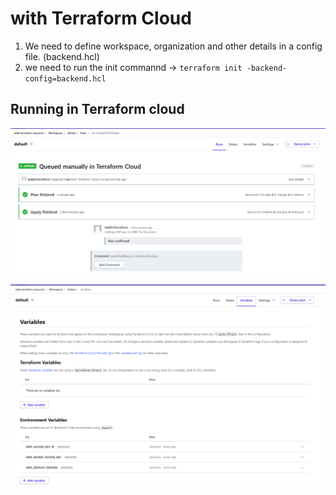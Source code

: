 # with Terraform Cloud

1. We need to define workspace, organization and other details in a config file. (backend.hcl)
2. we need to run the init commannd -> `terraform init -backend-config=backend.hcl`

## Running in Terraform cloud

![Running in Terraform Cloud](./9.Terraform_CLoud\running_in_remote_cloud.PNG)

![Passing Tokens in AWS](./9.Terraform_CLoud\passing_tokens_for_aws.PNG)
